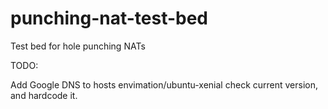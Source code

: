# punching-nat-test-bed
Test bed for hole punching NATs

TODO: 

Add Google DNS to hosts
envimation/ubuntu-xenial check current version, and hardcode it.
